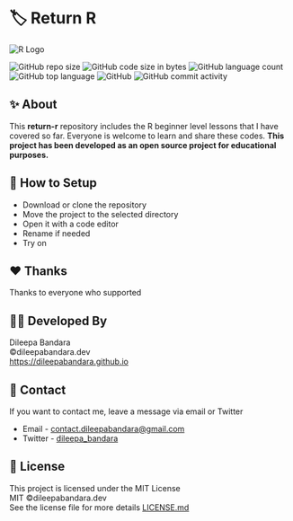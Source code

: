 # 🏷️ Return R

![R Logo](https://i.ibb.co/fXR2N9m/r-language.png)


![GitHub repo size](https://img.shields.io/github/repo-size/dileepabandara/return-r?color=red&label=repository%20size)
![GitHub code size in bytes](https://img.shields.io/github/languages/code-size/dileepabandara/return-r?color=red)
![GitHub language count](https://img.shields.io/github/languages/count/dileepabandara/return-r)
![GitHub top language](https://img.shields.io/github/languages/top/dileepabandara/return-r)
![GitHub](https://img.shields.io/github/license/dileepabandara/return-r?color=yellow)
![GitHub commit activity](https://img.shields.io/github/commit-activity/m/dileepabandara/return-r?color=brightgreen&label=commits)

## ✨ About

This **return-r** repository includes the R beginner level lessons that I have covered so far. Everyone is welcome to learn and share these codes. **This project has been developed as an open source project for educational purposes.**

## 🍃 How to Setup

- Download or clone the repository
- Move the project to the selected directory
- Open it with a code editor
- Rename if needed
- Try on

## ❤️ Thanks

Thanks to everyone who supported

## 👨‍💻 Developed By

Dileepa Bandara  
©dileepabandara.dev  
https://dileepabandara.github.io

## 💬 Contact

If you want to contact me, leave a message via email or Twitter

- Email - <contact.dileepabandara@gmail.com>
- Twitter - [dileepa_bandara](https://twitter.com/dileepa_bandara)

## 📜 License

This project is licensed under the MIT License  
MIT ©dileepabandara.dev  
See the license file for more details [LICENSE.md](https://github.com/dileepabandara/return-r/blob/main/LICENSE)

